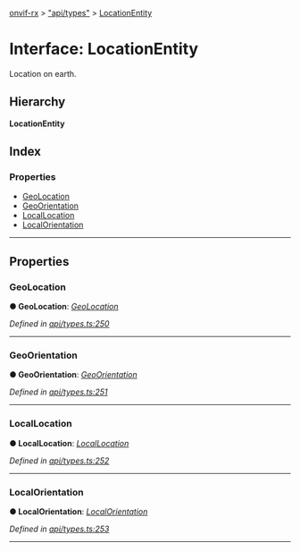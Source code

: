 [onvif-rx](../README.md) > ["api/types"](../modules/_api_types_.md) > [LocationEntity](../interfaces/_api_types_.locationentity.md)

# Interface: LocationEntity

Location on earth.

## Hierarchy

**LocationEntity**

## Index

### Properties

* [GeoLocation](_api_types_.locationentity.md#geolocation)
* [GeoOrientation](_api_types_.locationentity.md#geoorientation)
* [LocalLocation](_api_types_.locationentity.md#locallocation)
* [LocalOrientation](_api_types_.locationentity.md#localorientation)

---

## Properties

<a id="geolocation"></a>

###  GeoLocation

**● GeoLocation**: *[GeoLocation](_api_types_.geolocation.md)*

*Defined in [api/types.ts:250](https://github.com/patrickmichalina/onvif-rx/blob/1596479/src/api/types.ts#L250)*

___
<a id="geoorientation"></a>

###  GeoOrientation

**● GeoOrientation**: *[GeoOrientation](_api_types_.geoorientation.md)*

*Defined in [api/types.ts:251](https://github.com/patrickmichalina/onvif-rx/blob/1596479/src/api/types.ts#L251)*

___
<a id="locallocation"></a>

###  LocalLocation

**● LocalLocation**: *[LocalLocation](_api_types_.locallocation.md)*

*Defined in [api/types.ts:252](https://github.com/patrickmichalina/onvif-rx/blob/1596479/src/api/types.ts#L252)*

___
<a id="localorientation"></a>

###  LocalOrientation

**● LocalOrientation**: *[LocalOrientation](_api_types_.localorientation.md)*

*Defined in [api/types.ts:253](https://github.com/patrickmichalina/onvif-rx/blob/1596479/src/api/types.ts#L253)*

___

